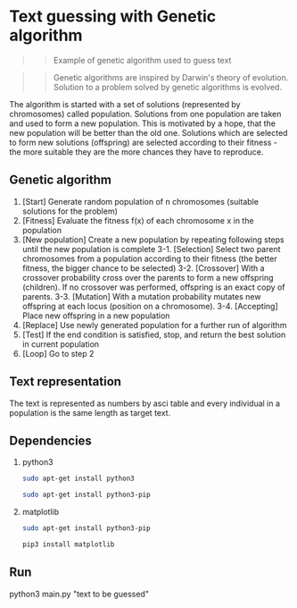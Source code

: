 # Text guessing with Genetic algorithm 
>> Example of genetic algorithm used to guess text

>> Genetic algorithms are inspired by Darwin's theory of evolution. Solution to a problem solved by genetic algorithms is evolved.

The algorithm is started with a set of solutions (represented by chromosomes) called population. Solutions from one population are taken and used to form a new population. This is motivated by a hope, that the new population will be better than the old one. Solutions which are selected to form new solutions (offspring) are selected according to their fitness - the more suitable they are the more chances they have to reproduce.

## Genetic algorithm
1. [Start] Generate random population of n chromosomes (suitable solutions for the problem)
2. [Fitness] Evaluate the fitness f(x) of each chromosome x in the population
3. [New population] Create a new population by repeating following steps until the new population is complete
3-1. [Selection] Select two parent chromosomes from a population according to their fitness (the better fitness, the bigger chance to be selected)
3-2. [Crossover] With a crossover probability cross over the parents to form a new offspring (children). If no crossover was performed, offspring is an exact copy of parents.
3-3. [Mutation] With a mutation probability mutates new offspring at each locus (position on a chromosome).
3-4. [Accepting] Place new offspring in a new population
4. [Replace] Use newly generated population for a further run of algorithm
5. [Test] If the end condition is satisfied, stop, and return the best solution in current population
6. [Loop] Go to step 2

## Text representation 
The text is represented as numbers by asci table and every individual in a population is the same length as target text. 


## Dependencies
1. python3 
    ```bash 
    sudo apt-get install python3
    ```
    ```bash 
    sudo apt-get install python3-pip
    ```
2. matplotlib
    ```bash 
    sudo apt-get install python3-pip
    ```
    ```bash 
    pip3 install matplotlib
    ```
    
## Run 
python3 main.py "text to be guessed" 